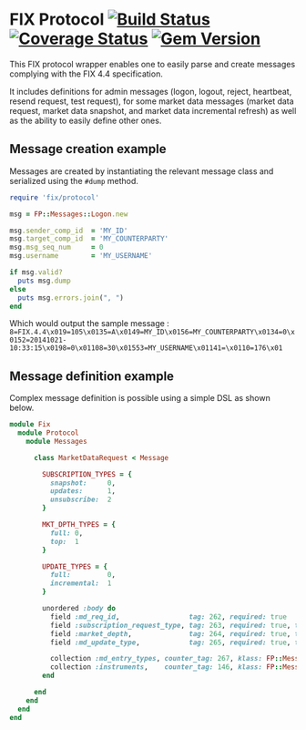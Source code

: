 FIX Protocol [![Build Status](https://secure.travis-ci.org/hotovson/fix-protocol.png?branch=master)](http://travis-ci.org/hotovson/fix-protocol) [![Coverage Status](https://coveralls.io/repos/github/hotovson/fix-protocol/badge.svg?branch=master)](https://coveralls.io/github/hotovson/fix-protocol?branch=master) [![Gem Version](https://badge.fury.io/rb/fix-protocol.svg)](http://badge.fury.io/rb/fix-protocol)
=

This FIX protocol wrapper enables one to easily parse and create messages complying with the FIX 4.4 specification.

It includes definitions for admin messages (logon, logout, reject, heartbeat, resend request, test request), for some market data messages (market data request, market data snapshot, and market data incremental refresh) as well as the ability to easily define other ones.

## Message creation example

Messages are created by instantiating the relevant message class and serialized using the `#dump` method.

````ruby
require 'fix/protocol'

msg = FP::Messages::Logon.new

msg.sender_comp_id  = 'MY_ID'
msg.target_comp_id  = 'MY_COUNTERPARTY'
msg.msg_seq_num     = 0
msg.username        = 'MY_USERNAME'

if msg.valid?
  puts msg.dump
else
  puts msg.errors.join(", ")
end
````

Which would output the sample message : `8=FIX.4.4\x019=105\x0135=A\x0149=MY_ID\x0156=MY_COUNTERPARTY\x0134=0\x0152=20141021-10:33:15\x0198=0\x01108=30\x01553=MY_USERNAME\x01141=\x0110=176\x01`


## Message definition example

Complex message definition is possible using a simple DSL as shown below.

````ruby
module Fix
  module Protocol
    module Messages

      class MarketDataRequest < Message

        SUBSCRIPTION_TYPES = {
          snapshot:     0,  
          updates:      1,  
          unsubscribe:  2
        }   

        MKT_DPTH_TYPES = {
          full: 0,
          top:  1
        }   

        UPDATE_TYPES = {
          full:         0,  
          incremental:  1
        }   

        unordered :body do
          field :md_req_id,                 tag: 262, required: true
          field :subscription_request_type, tag: 263, required: true, type: :integer, mapping: SUBSCRIPTION_TYPES
          field :market_depth,              tag: 264, required: true, type: :integer, mapping: MKT_DPTH_TYPES
          field :md_update_type,            tag: 265, required: true, type: :integer, mapping: UPDATE_TYPES

          collection :md_entry_types, counter_tag: 267, klass: FP::Messages::MdEntryType
          collection :instruments,    counter_tag: 146, klass: FP::Messages::Instrument  
        end

      end
    end
  end
end
````
